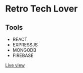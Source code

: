 # Retro Tech Lover



## Tools
- REACT
- EXPRESSJS
- MONGODB
- FIREBASE

[Live view](https://retro-blog-app.netlify.app/)
